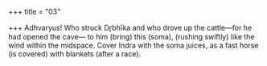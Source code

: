 +++
title = "03"

+++
 Adhvaryus! Who struck Dr̥bhīka and who drove up the cattle—for he  had opened the cave—
to him (bring) this (soma), (rushing swiftly) like the wind within the  midspace. Cover Indra with the soma juices, as a fast horse (is
covered) with blankets (after a race).